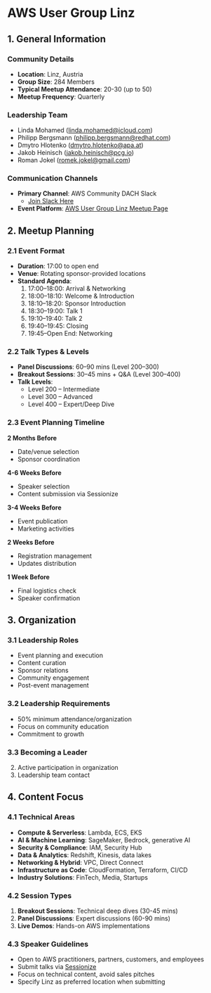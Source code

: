 # AWS User Group Linz

## 1. General Information

### Community Details
- **Location**: Linz, Austria
- **Group Size**: 284 Members
- **Typical Meetup Attendance**: 20-30 (up to 50)
- **Meetup Frequency**: Quarterly

### Leadership Team
- Linda Mohamed (linda.mohamed@icloud.com)
- Philipp Bergsmann (philipp.bergsmann@redhat.com)
- Dmytro Hlotenko (dmytro.hlotenko@apa.at)
- Jakob Heinisch (jakob.heinisch@pcg.io)
- Roman Jokel (romek.jokel@gmail.com)

### Communication Channels
- **Primary Channel**: AWS Community DACH Slack
  - [Join Slack Here](https://join.slack.com/t/awscommunityde/)
- **Event Platform**: [AWS User Group Linz Meetup Page](https://www.meetup.com/aws-user-group-linz/)

## 2. Meetup Planning

### 2.1 Event Format
- **Duration**: 17:00 to open end
- **Venue**: Rotating sponsor-provided locations
- **Standard Agenda**:
  1. 17:00–18:00: Arrival & Networking
  2. 18:00–18:10: Welcome & Introduction
  3. 18:10–18:20: Sponsor Introduction
  4. 18:30–19:00: Talk 1
  5. 19:10–19:40: Talk 2
  6. 19:40–19:45: Closing
  7. 19:45–Open End: Networking

### 2.2 Talk Types & Levels
- **Panel Discussions**: 60–90 mins (Level 200–300)
- **Breakout Sessions**: 30–45 mins + Q&A (Level 300–400)
- **Talk Levels**:
  - Level 200 – Intermediate
  - Level 300 – Advanced
  - Level 400 – Expert/Deep Dive

### 2.3 Event Planning Timeline
**2 Months Before**
- Date/venue selection
- Sponsor coordination

**4-6 Weeks Before**
- Speaker selection
- Content submission via Sessionize

**3-4 Weeks Before**
- Event publication
- Marketing activities

**2 Weeks Before**
- Registration management
- Updates distribution

**1 Week Before**
- Final logistics check
- Speaker confirmation

## 3. Organization

### 3.1 Leadership Roles
- Event planning and execution
- Content curation
- Sponsor relations
- Community engagement
- Post-event management

### 3.2 Leadership Requirements
- 50% minimum attendance/organization
- Focus on community education
- Commitment to growth

### 3.3 Becoming a Leader
2. Active participation in organization
3. Leadership team contact

## 4. Content Focus

### 4.1 Technical Areas
- **Compute & Serverless**: Lambda, ECS, EKS
- **AI & Machine Learning**: SageMaker, Bedrock, generative AI
- **Security & Compliance**: IAM, Security Hub
- **Data & Analytics**: Redshift, Kinesis, data lakes
- **Networking & Hybrid**: VPC, Direct Connect
- **Infrastructure as Code**: CloudFormation, Terraform, CI/CD
- **Industry Solutions**: FinTech, Media, Startups

### 4.2 Session Types
1. **Breakout Sessions**: Technical deep dives (30-45 mins)
2. **Panel Discussions**: Expert discussions (60-90 mins)
3. **Live Demos**: Hands-on AWS implementations

### 4.3 Speaker Guidelines
- Open to AWS practitioners, partners, customers, and employees
- Submit talks via [Sessionize](https://sessionize.com/aws-community-austria/)
- Focus on technical content, avoid sales pitches
- Specify Linz as preferred location when submitting